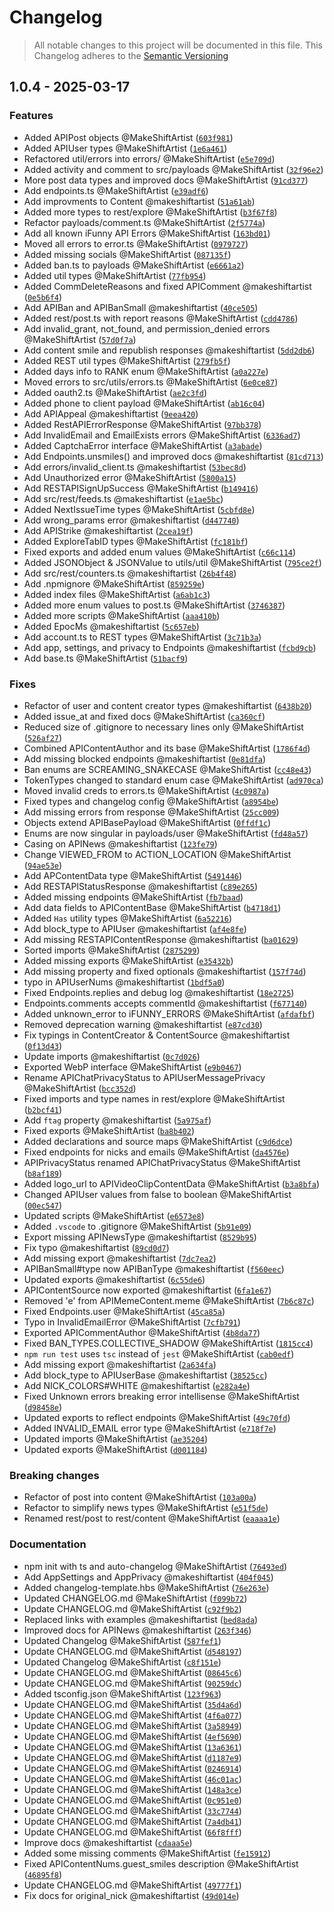 # Changelog
> All notable changes to this project will be documented in this file.
> This Changelog adheres to the [Semantic Versioning]("https://semver.org/")

## 1.0.4 - 2025-03-17

### Features

*  Added APIPost objects @MakeShiftArtist ([`603f981`](https://github.com/MakeShiftArtist/ifunny-api-types/commit/603f98138768076464901573fff5317b357b5671))
*  Added APIUser types @MakeShiftArtist ([`1e6a461`](https://github.com/MakeShiftArtist/ifunny-api-types/commit/1e6a461099e565ef02733c61d3dd513ca920171c))
*  Refactored util/errors into errors/ @MakeShiftArtist ([`e5e709d`](https://github.com/MakeShiftArtist/ifunny-api-types/commit/e5e709d3b6880ee8817a95314d2e3668497634c8))
*  Added activity and comment to src/payloads @MakeShiftArtist ([`32f96e2`](https://github.com/MakeShiftArtist/ifunny-api-types/commit/32f96e21817e0ac08800fd5532d3bbf8bb3bca24))
*  More post data types and improved docs @MakeShiftArtist ([`91cd377`](https://github.com/MakeShiftArtist/ifunny-api-types/commit/91cd37791c0218c5267dcf4a7ecb55875fa19f19))
*  Add endpoints.ts @MakeShiftArtist ([`e39adf6`](https://github.com/MakeShiftArtist/ifunny-api-types/commit/e39adf6adde6699dd0630dbfaaae960ba939177d))
*  Add improvments to Content @makeshiftartist ([`51a61ab`](https://github.com/MakeShiftArtist/ifunny-api-types/commit/51a61ab11dec01d07328c5ce14e94e0c49986a8e))
*  Added more types to rest/explore @MakeShiftArtist ([`b3f67f8`](https://github.com/MakeShiftArtist/ifunny-api-types/commit/b3f67f815846b958dd5f9ddc0f8dc815e47f23a5))
*  Refactor payloads/comment.ts @MakeShiftArtist ([`2f5774a`](https://github.com/MakeShiftArtist/ifunny-api-types/commit/2f5774a111d2de94cc1c1b661568dd0f0bfffd6f))
*  Add all known iFunny API Errors @MakeShiftArtist ([`163bd01`](https://github.com/MakeShiftArtist/ifunny-api-types/commit/163bd0106ffb7c89a8e599ef62f31f3ab47f4ba6))
*  Moved all errors to error.ts @MakeShiftArtist ([`0979727`](https://github.com/MakeShiftArtist/ifunny-api-types/commit/0979727e8f7161b29eff3c6f21f3b9640a7ced1e))
*  Added missing socials @MakeShiftArtist ([`087135f`](https://github.com/MakeShiftArtist/ifunny-api-types/commit/087135f4b7952b1406707f06d653b3a81cbf4c06))
*  Added ban.ts to payloads @MakeShiftArtist ([`e6661a2`](https://github.com/MakeShiftArtist/ifunny-api-types/commit/e6661a29c4c672e8c1ac3df6d260ab031e67bc17))
*  Added util types @MakeShiftArtist ([`77fb954`](https://github.com/MakeShiftArtist/ifunny-api-types/commit/77fb95449d748a9c3962bf03ad5dff303f247c51))
*  Added CommDeleteReasons and fixed APIComment @makeshiftartist ([`0e5b6f4`](https://github.com/MakeShiftArtist/ifunny-api-types/commit/0e5b6f4b43df9474a5cb5b4a2e40d5415a9024bc))
*  Add APIBan and APIBanSmall @makeshiftartist ([`40ce505`](https://github.com/MakeShiftArtist/ifunny-api-types/commit/40ce5057c98bb67cffc288d0ff828a8b26a61485))
*  Added rest/post.ts with report reasons @MakeShiftArtist ([`cdd4786`](https://github.com/MakeShiftArtist/ifunny-api-types/commit/cdd4786acb762529f58e877ae6ae4d75fb8f5749))
*  Add invalid_grant, not_found, and permission_denied errors @MakeShiftArtist ([`57d0f7a`](https://github.com/MakeShiftArtist/ifunny-api-types/commit/57d0f7a89af5eef0a26af395e920ddfd994e0b63))
*  Add content smile and republish responses @makeshiftartist ([`5dd2db6`](https://github.com/MakeShiftArtist/ifunny-api-types/commit/5dd2db619ee184dca34366d864b48af91317bf00))
*  Added REST util types @MakeShiftArtist ([`279fb5f`](https://github.com/MakeShiftArtist/ifunny-api-types/commit/279fb5f9e11bd0bfe6e04de56ea3a643939adb9d))
*  Added days info to RANK enum @MakeShiftArtist ([`a0a227e`](https://github.com/MakeShiftArtist/ifunny-api-types/commit/a0a227e2d8fff7310da3dd122d356973ae10517a))
*  Moved errors to src/utils/errors.ts @MakeShiftArtist ([`6e0ce87`](https://github.com/MakeShiftArtist/ifunny-api-types/commit/6e0ce87f9bd8ecfab37fd3a07a883e2a2499c65d))
*  Added oauth2.ts @MakeShiftArtist ([`ae2c3fd`](https://github.com/MakeShiftArtist/ifunny-api-types/commit/ae2c3fda42eb453eda6be66b1d3a0e074faa2ae0))
*  Added phone to client payload @MakeShiftArtist ([`ab16c04`](https://github.com/MakeShiftArtist/ifunny-api-types/commit/ab16c04a01d604bafbfbbc9dc568235c1ecdf825))
*  Add APIAppeal @makeshiftartist ([`9eea420`](https://github.com/MakeShiftArtist/ifunny-api-types/commit/9eea420afb4b63e4bdd77481a882e4622c8e67c0))
*  Added RestAPIErrorResponse @MakeShiftArtist ([`97bb378`](https://github.com/MakeShiftArtist/ifunny-api-types/commit/97bb378e858fce07ffcc0414d54179a92429a67e))
*  Add InvalidEmail and EmailExists errors @MakeShiftArtist ([`6336ad7`](https://github.com/MakeShiftArtist/ifunny-api-types/commit/6336ad739d3589a2d22740919a6ba1b16e505742))
*  Added CaptchaError interface @MakeShiftArtist ([`a3abade`](https://github.com/MakeShiftArtist/ifunny-api-types/commit/a3abadeb749fc7ce05abd63ab7045e44b0672820))
*  Add Endpoints.unsmiles() and improved docs @makeshiftartist ([`81cd713`](https://github.com/MakeShiftArtist/ifunny-api-types/commit/81cd7138a820a6742d0b9597503a32eb11247583))
*  Add errors/invalid_client.ts @makeshiftartist ([`53bec8d`](https://github.com/MakeShiftArtist/ifunny-api-types/commit/53bec8d76097e0a5e6a5adfc2305383eff7e3a4a))
*  Add Unauthorized error @MakeShiftArtist ([`5800a15`](https://github.com/MakeShiftArtist/ifunny-api-types/commit/5800a154371b354caa3559a074c34612e4adfc60))
*  Add RESTAPISignUpSuccess @MakeShiftArtist ([`b149416`](https://github.com/MakeShiftArtist/ifunny-api-types/commit/b14941614a9681a986e631a43646dd2cc91c4caf))
*  Add src/rest/feeds.ts @makeshiftartist ([`e1ae5bc`](https://github.com/MakeShiftArtist/ifunny-api-types/commit/e1ae5bcb624e0315cefe098ae6e7904f58b79f18))
*  Added NextIssueTime types @MakeShiftArtist ([`5cbfd8e`](https://github.com/MakeShiftArtist/ifunny-api-types/commit/5cbfd8ec2dcc5becb0a1592e0e17b83acb8eed38))
*  Add wrong_params error @makeshiftartist ([`d447740`](https://github.com/MakeShiftArtist/ifunny-api-types/commit/d447740a48fac8d88adbdf4d989f6bf8297f9abd))
*  Add APIStrike @makeshiftartist ([`2cea19f`](https://github.com/MakeShiftArtist/ifunny-api-types/commit/2cea19fa5a9dffd9975598b79748a233d8d986a3))
*  Added ExploreTabID types @MakeShiftArtist ([`fc181bf`](https://github.com/MakeShiftArtist/ifunny-api-types/commit/fc181bf3793974b539c074d2edbc57c28ebf7b2c))
*  Fixed exports and added enum values @MakeShiftArtist ([`c66c114`](https://github.com/MakeShiftArtist/ifunny-api-types/commit/c66c114932808ab37a19a70b021c813a1f1ca384))
*  Added JSONObject & JSONValue to utils/util @MakeShiftArtist ([`795ce2f`](https://github.com/MakeShiftArtist/ifunny-api-types/commit/795ce2f60d903aeefbf6ba43eee363d1bbc167f7))
*  Add src/rest/counters.ts @makeshiftartist ([`26b4f48`](https://github.com/MakeShiftArtist/ifunny-api-types/commit/26b4f481a7ca9a2521d0df649d08dfa214338925))
*  Add .npmignore @MakeShiftArtist ([`859259e`](https://github.com/MakeShiftArtist/ifunny-api-types/commit/859259e69fd9e1336f394a30b33232545cb9f45c))
*  Added index files @MakeShiftArtist ([`a6ab1c3`](https://github.com/MakeShiftArtist/ifunny-api-types/commit/a6ab1c3136ead313a30720b11c9cdcb369ff8480))
*  Added more enum values to post.ts @MakeShiftArtist ([`3746387`](https://github.com/MakeShiftArtist/ifunny-api-types/commit/374638750f5fc8e3d7fe24a218034257e0553215))
*  Added more scripts @MakeShiftArtist ([`aaa410b`](https://github.com/MakeShiftArtist/ifunny-api-types/commit/aaa410b8ece3fcc7d01a457d1c34a32bbd5b93e9))
*  Added EpocMs @makeshiftartist ([`5c657eb`](https://github.com/MakeShiftArtist/ifunny-api-types/commit/5c657ebaa11c2c471d73ca3ee0f6efc7b4c2963c))
*  Add account.ts to REST types @MakeShiftArtist ([`3c71b3a`](https://github.com/MakeShiftArtist/ifunny-api-types/commit/3c71b3a9f036c54dc236a3b6d2b794fb7308f621))
*  Add app, settings, and privacy to Endpoints @makeshiftartist ([`fcbd9cb`](https://github.com/MakeShiftArtist/ifunny-api-types/commit/fcbd9cb4c1f44a010db081393507eb502b1d20b6))
*  Add base.ts @MakeShiftArtist ([`51bacf9`](https://github.com/MakeShiftArtist/ifunny-api-types/commit/51bacf96bc2284109aaf8261a08119be11a810b8))

### Fixes

*  Refactor of user and content creator types @makeshiftartist ([`6438b20`](https://github.com/MakeShiftArtist/ifunny-api-types/commit/6438b205f4cafb09430eea306e5e71cfb42b66b2))
*  Added issue_at and fixed docs @MakeShiftArtist ([`ca360cf`](https://github.com/MakeShiftArtist/ifunny-api-types/commit/ca360cf4865c80c31043d96b44230ab490204e2e))
*  Reduced size of .gitignore to necessary lines only @MakeShiftArtist ([`526af27`](https://github.com/MakeShiftArtist/ifunny-api-types/commit/526af2772167fb583dec8be28c48cedc9c4edc7b))
*  Combined APIContentAuthor and its base @MakeShiftArtist ([`1786f4d`](https://github.com/MakeShiftArtist/ifunny-api-types/commit/1786f4d769e9f4ecbe38a2320f9cd30772a7a9f4))
*  Add missing blocked endpoints @makeshiftartist ([`0e81dfa`](https://github.com/MakeShiftArtist/ifunny-api-types/commit/0e81dfa52c865ac453c3f3b09d547e82938b40c2))
*  Ban enums are SCREAMING_SNAKECASE @MakeShiftArtist ([`cc48e43`](https://github.com/MakeShiftArtist/ifunny-api-types/commit/cc48e43da04de230aeda4f2852407eb04ea07bc7))
*  TokenTypes changed to standard enum case @MakeShiftArtist ([`ad970ca`](https://github.com/MakeShiftArtist/ifunny-api-types/commit/ad970ca06524234a1a47428b1bf5ed314dee64e7))
*  Moved invalid creds to errors.ts @MakeShiftArtist ([`4c0987a`](https://github.com/MakeShiftArtist/ifunny-api-types/commit/4c0987a1b1157672d1ffa155ef4f2f1ce8dcbc43))
*  Fixed types and changelog config @MakeShiftArtist ([`a8954be`](https://github.com/MakeShiftArtist/ifunny-api-types/commit/a8954be85502ea8b2294199e1a6ba7c6ff9b3437))
*  Add missing errors from response @MakeShiftArtist ([`25cc009`](https://github.com/MakeShiftArtist/ifunny-api-types/commit/25cc009181cce2f7e15285022c7927d098838019))
*  Objects extend APIBasePayload @MakeShiftArtist ([`0ffdf1c`](https://github.com/MakeShiftArtist/ifunny-api-types/commit/0ffdf1c6bdc01c28b75b4e40fc1cd312198aca72))
*  Enums are now singular in payloads/user @MakeShiftArtist ([`fd48a57`](https://github.com/MakeShiftArtist/ifunny-api-types/commit/fd48a57a103f0c2f644972712b8363a556ca8358))
*  Casing on APINews @makeshiftartist ([`123fe79`](https://github.com/MakeShiftArtist/ifunny-api-types/commit/123fe7974994ffadf86310be886b4161bf99c229))
*  Change VIEWED_FROM to ACTION_LOCATION @MakeShiftArtist ([`94ae53e`](https://github.com/MakeShiftArtist/ifunny-api-types/commit/94ae53ebc57a20a8bfc9d1dd3cecac4401f0e843))
*  Add APContentData type @MakeShiftArtist ([`5491446`](https://github.com/MakeShiftArtist/ifunny-api-types/commit/549144689d9a8c4d6ea5c3f5ae8e8ae1f25ee298))
*  Add RESTAPIStatusResponse @makeshiftartist ([`c89e265`](https://github.com/MakeShiftArtist/ifunny-api-types/commit/c89e265fb40bd2ed0349b4a5a7f8859f6a84c18d))
*  Added missing endpoints @MakeShiftArtist ([`fb7baad`](https://github.com/MakeShiftArtist/ifunny-api-types/commit/fb7baad0c5d95a549dadfc62cde8c0459b4dcc20))
*  Add data fields to APIContentBase @MakeShiftArtist ([`b4718d1`](https://github.com/MakeShiftArtist/ifunny-api-types/commit/b4718d11887b6f183bda84a9bb5e9c9f934aeced))
*  Added `Has` utility types @MakeShiftArtist ([`6a52216`](https://github.com/MakeShiftArtist/ifunny-api-types/commit/6a52216451e4b2f69ad1e43bdcd7084c59424a37))
*  Add block_type to APIUser @makeshiftartist ([`af4e8fe`](https://github.com/MakeShiftArtist/ifunny-api-types/commit/af4e8fe52b2948eee4aed28e323be1e2cb5e626e))
*  Add missing RESTAPIContentResponse @makeshiftartist ([`ba01629`](https://github.com/MakeShiftArtist/ifunny-api-types/commit/ba01629ecb87e143d174cf88e6dbd869538e40c0))
*  Sorted imports @MakeShiftArtist ([`2875299`](https://github.com/MakeShiftArtist/ifunny-api-types/commit/287529902c87135d681605614055a2482f8b56fe))
*  Added missing exports @MakeShiftArtist ([`e35432b`](https://github.com/MakeShiftArtist/ifunny-api-types/commit/e35432b17b6160cd142f0735a8661bc1bdf1966e))
*  Add missing property and fixed optionals @makeshiftartist ([`157f74d`](https://github.com/MakeShiftArtist/ifunny-api-types/commit/157f74d98ae3989382c9c39bf9ad009f376e0ca3))
*  typo in APIUserNums @makeshiftartist ([`1bdf5a0`](https://github.com/MakeShiftArtist/ifunny-api-types/commit/1bdf5a0f83759bebf32be9a06d50a0ecc92d5eb2))
*  Fixed Endpoints.replies and debug log @makeshiftartist ([`18e2725`](https://github.com/MakeShiftArtist/ifunny-api-types/commit/18e27253043f46be45156d79e489019b22802704))
*  Endpoints.comments accepts commentId @makeshiftartist ([`f677140`](https://github.com/MakeShiftArtist/ifunny-api-types/commit/f6771404bf1d596da28201f39b23670a29b395b1))
*  Added unknown_error to iFUNNY_ERRORS @MakeShiftArtist ([`afdafbf`](https://github.com/MakeShiftArtist/ifunny-api-types/commit/afdafbf86640f712080088538e05a38090908845))
*  Removed deprecation warning @makeshiftartist ([`e87cd30`](https://github.com/MakeShiftArtist/ifunny-api-types/commit/e87cd30a3c9da9c843d9c28104895a59e1952d26))
*  Fix typings in ContentCreator & ContentSource @makeshiftartist ([`0f13d43`](https://github.com/MakeShiftArtist/ifunny-api-types/commit/0f13d43430289324514027b5779b264320a4ed10))
*  Update imports @makeshiftartist ([`0c7d026`](https://github.com/MakeShiftArtist/ifunny-api-types/commit/0c7d026030b9ff81826b74e9e70d1085463f8007))
*  Exported WebP interface @MakeShiftArtist ([`e9b0467`](https://github.com/MakeShiftArtist/ifunny-api-types/commit/e9b0467b96d1f8cf685c1442a899724cd3551701))
*  Rename APIChatPrivacyStatus to APIUserMessagePrivacy @MakeShiftArtist ([`bcc352d`](https://github.com/MakeShiftArtist/ifunny-api-types/commit/bcc352d00a099f48c597216bcad1aa71453ed5c7))
*  Fixed imports and type names in rest/explore @MakeShiftArtist ([`b2bcf41`](https://github.com/MakeShiftArtist/ifunny-api-types/commit/b2bcf41fb4659453fa2d32baad3c9b641ec5bb52))
*  Add `ftag` property @makeshiftartist ([`5a975af`](https://github.com/MakeShiftArtist/ifunny-api-types/commit/5a975afdf488b864d669528213df7214c5044d24))
*  Fixed exports @MakeShiftArtist ([`ba8b402`](https://github.com/MakeShiftArtist/ifunny-api-types/commit/ba8b402dc3141e944ea734187b0290135cd90155))
*  Added declarations and source maps @MakeShiftArtist ([`c9d6dce`](https://github.com/MakeShiftArtist/ifunny-api-types/commit/c9d6dce747193e0d6e62fd827a135c73982bd5d3))
*  Fixed endpoints for nicks and emails @MakeShiftArtist ([`da4576e`](https://github.com/MakeShiftArtist/ifunny-api-types/commit/da4576ee40a79f6377fe9ebae6ffb3a9b092ab69))
*  APIPrivacyStatus renamed APIChatPrivacyStatus @MakeShiftArtist ([`b8af189`](https://github.com/MakeShiftArtist/ifunny-api-types/commit/b8af189fa06bcdc075113fcdf552607018b51912))
*  Added logo_url to APIVideoClipContentData @MakeShiftArtist ([`b3a8bfa`](https://github.com/MakeShiftArtist/ifunny-api-types/commit/b3a8bfad1bf97a1322cd926cf00e08dea2b3ae85))
*  Changed APIUser values from false to boolean @MakeShiftArtist ([`00ec547`](https://github.com/MakeShiftArtist/ifunny-api-types/commit/00ec547e01ac77690027d508e2b78f309b0b5c26))
*  Updated scripts @MakeShiftArtist ([`e6573e8`](https://github.com/MakeShiftArtist/ifunny-api-types/commit/e6573e84cea7fa1c27ac5bed63fba04727583474))
*  Added `.vscode` to .gitignore @MakeShiftArtist ([`5b91e09`](https://github.com/MakeShiftArtist/ifunny-api-types/commit/5b91e09a53e9932b8df464e7fa78203b088ea318))
*  Export missing APINewsType @makeshiftartist ([`8529b95`](https://github.com/MakeShiftArtist/ifunny-api-types/commit/8529b95079f06350fd7d89eaa9ae66c74c9bfc09))
*  Fix typo @makeshiftartist ([`89cd0d7`](https://github.com/MakeShiftArtist/ifunny-api-types/commit/89cd0d7bb1bc7fe62f9bd8f735f66eabb7ba2f43))
*  Add missing export @makeshiftartist ([`7dc7ea2`](https://github.com/MakeShiftArtist/ifunny-api-types/commit/7dc7ea24ab3238972c6ff07ae4fe670654b15d6c))
*  APIBanSmall#type now APIBanType @makeshiftartist ([`f560eec`](https://github.com/MakeShiftArtist/ifunny-api-types/commit/f560eecf8e6b61ee20cda4cb0393448c98e38820))
*  Updated exports @makeshiftartist ([`6c55de6`](https://github.com/MakeShiftArtist/ifunny-api-types/commit/6c55de624c79cc4b9740cfe86a4a17b918276531))
*  APIContentSource now exported @makeshiftartist ([`6fa1e67`](https://github.com/MakeShiftArtist/ifunny-api-types/commit/6fa1e672d18737fc663d5f8cc03cbf6b22ede150))
*  Removed 'e' from APIMemeContent.meme @MakeShiftArtist ([`7b6c87c`](https://github.com/MakeShiftArtist/ifunny-api-types/commit/7b6c87c4ba5c4627048b12b400167128cf9b8670))
*  Fixed Endpoints.user @MakeShiftArtist ([`45ca85a`](https://github.com/MakeShiftArtist/ifunny-api-types/commit/45ca85a7e5f0b73724f0347a209ab7b05e60368a))
*  Typo in InvalidEmailError @MakeShiftArtist ([`7cfb791`](https://github.com/MakeShiftArtist/ifunny-api-types/commit/7cfb791cbbaa2e31f38f24f697bf35a16764ee5c))
*  Exported APICommentAuthor @MakeShiftArtist ([`4b8da77`](https://github.com/MakeShiftArtist/ifunny-api-types/commit/4b8da772c05193de5255ad5c5590d265dd1f3f25))
*  Fixed BAN_TYPES.COLLECTIVE_SHADOW @MakeShiftArtist ([`1815cc4`](https://github.com/MakeShiftArtist/ifunny-api-types/commit/1815cc4957154ae00b4cf531bc68567cd32ff43e))
*  `npm run test` uses `tsc` instead of `jest` @MakeShiftArtist ([`cab0edf`](https://github.com/MakeShiftArtist/ifunny-api-types/commit/cab0edf3165e0050baca3eb0c6df157e88781ea3))
*  Add missing export @makeshiftartist ([`2a634fa`](https://github.com/MakeShiftArtist/ifunny-api-types/commit/2a634fa6795c86bf2b8b2ea46a19e2f71661e39b))
*  Add block_type to APIUserBase @makeshiftartist ([`38525cc`](https://github.com/MakeShiftArtist/ifunny-api-types/commit/38525cc4ac5aa928050d7eb7fd92ad97359968a0))
*  Add NICK_COLORS#WHITE @makeshiftartist ([`e282a4e`](https://github.com/MakeShiftArtist/ifunny-api-types/commit/e282a4e098d687934ab80a3d16e92bc3434131f2))
*  Fixed Unknown errors breaking error intellisense @MakeShiftArtist ([`d98458e`](https://github.com/MakeShiftArtist/ifunny-api-types/commit/d98458e111a336ea4e942d3ee6dc19fcccd517b6))
*  Updated exports to reflect endpoints @MakeShiftArtist ([`49c70fd`](https://github.com/MakeShiftArtist/ifunny-api-types/commit/49c70fd9604e1561cd372c98dc6f3171fb945e1c))
*  Added INVALID_EMAIL error type @MakeShiftArtist ([`e718f7e`](https://github.com/MakeShiftArtist/ifunny-api-types/commit/e718f7ec765e3ee3c3c4107aecca4295408f8367))
*  Updated imports @MakeShiftArtist ([`ae35204`](https://github.com/MakeShiftArtist/ifunny-api-types/commit/ae35204acad333b788ee94ffbe0da72101e49db8))
*  Updated exports @MakeShiftArtist ([`d001184`](https://github.com/MakeShiftArtist/ifunny-api-types/commit/d0011848b9f2200c06b2f5ae6159f69a7a52a46c))

### Breaking changes

*  Refactor of post into content @MakeShiftArtist ([`103a00a`](https://github.com/MakeShiftArtist/ifunny-api-types/commit/103a00a649a17acda5b78854589c1f275a304556))
*  Refactor to simplify news types @MakeShiftArtist ([`e51f5de`](https://github.com/MakeShiftArtist/ifunny-api-types/commit/e51f5de16ae5a61c61f669af3738560377368569))
*  Renamed rest/post to rest/content @MakeShiftArtist ([`eaaaa1e`](https://github.com/MakeShiftArtist/ifunny-api-types/commit/eaaaa1ea4fea1788e40e7864462db949d24c8fc4))

### Documentation

*  npm init with ts and auto-changelog @MakeShiftArtist ([`76493ed`](https://github.com/MakeShiftArtist/ifunny-api-types/commit/76493ed66cd7f65ba4f3b74c860417c343dd6d7f))
*  Add AppSettings and AppPrivacy @makeshiftartist ([`404f045`](https://github.com/MakeShiftArtist/ifunny-api-types/commit/404f045e458f8a289c70adb78edae6019b68870f))
*  Added changelog-template.hbs @MakeShiftArtist ([`76e263e`](https://github.com/MakeShiftArtist/ifunny-api-types/commit/76e263e2478e79cdd95b0a5a20e52810ef28af62))
*  Updated CHANGELOG.md @MakeShiftArtist ([`f099b72`](https://github.com/MakeShiftArtist/ifunny-api-types/commit/f099b722519c3f7af9467b8368e269c44a8b862f))
*  Update CHANGELOG.md @MakeShiftArtist ([`c92f9b2`](https://github.com/MakeShiftArtist/ifunny-api-types/commit/c92f9b24a3fb3b288f8b3967ba76eb2b179c7266))
*  Replaced links with examples @makeshiftartist ([`bed8ada`](https://github.com/MakeShiftArtist/ifunny-api-types/commit/bed8ada3425214afffa0b0dfa62cda999c56919a))
*  Improved docs for APINews @makeshiftartist ([`263f346`](https://github.com/MakeShiftArtist/ifunny-api-types/commit/263f3468b07758e5b7503465822b41463392768d))
*  Updated Changelog @MakeShiftArtist ([`587fef1`](https://github.com/MakeShiftArtist/ifunny-api-types/commit/587fef10b6cdef191d5f81f35a28a657ea70d7c0))
*  Update CHANGELOG.md @MakeShiftArtist ([`d548197`](https://github.com/MakeShiftArtist/ifunny-api-types/commit/d548197dfe9e6c19b9bbf53954251fb052175209))
*  Updated Changelog @MakeShiftArtist ([`c8f151e`](https://github.com/MakeShiftArtist/ifunny-api-types/commit/c8f151e1cd66f3c99413c4b738ebd1ab72fe114f))
*  Update CHANGELOG.md @MakeShiftArtist ([`08645c6`](https://github.com/MakeShiftArtist/ifunny-api-types/commit/08645c6233c070d948c910e7a746ba3fd209142d))
*  Update CHANGELOG.md @MakeShiftArtist ([`90259dc`](https://github.com/MakeShiftArtist/ifunny-api-types/commit/90259dce42ba9a38b3a5da038c78241244251bc3))
*  Added tsconfig.json @MakeShiftArtist ([`123f963`](https://github.com/MakeShiftArtist/ifunny-api-types/commit/123f9638839308d96264922df3a9692ef6ad7073))
*  Update CHANGELOG.md @MakeShiftArtist ([`35d4a6d`](https://github.com/MakeShiftArtist/ifunny-api-types/commit/35d4a6dba29fdbfdaaeee74c320ddc14152c4da4))
*  Update CHANGELOG.md @MakeShiftArtist ([`4f6a077`](https://github.com/MakeShiftArtist/ifunny-api-types/commit/4f6a0775138f43799f5c1fdab5049dc7e339082a))
*  Update CHANGELOG.md @MakeShiftArtist ([`3a58949`](https://github.com/MakeShiftArtist/ifunny-api-types/commit/3a589494c5a9a8853cc8c46604f465f3b887bf54))
*  Update CHANGELOG.md @MakeShiftArtist ([`4ef5690`](https://github.com/MakeShiftArtist/ifunny-api-types/commit/4ef56906067a61045cd21b1287f7bba589d1a0fb))
*  Update CHANGELOG.md @MakeShiftArtist ([`13a6361`](https://github.com/MakeShiftArtist/ifunny-api-types/commit/13a63613724d515986b87a746b674fd5d2446d9b))
*  Update CHANGELOG.md @MakeShiftArtist ([`d1187e9`](https://github.com/MakeShiftArtist/ifunny-api-types/commit/d1187e9c203d26129e2ac8a4a4991a87fff4c878))
*  Update CHANGELOG.md @MakeShiftArtist ([`0246914`](https://github.com/MakeShiftArtist/ifunny-api-types/commit/0246914da617ef0022d6914ecba4671e79b63027))
*  Update CHANGELOG.md @MakeShiftArtist ([`46c01ac`](https://github.com/MakeShiftArtist/ifunny-api-types/commit/46c01ac17f9dc6ae695b0a090c95f184b3b5d5fa))
*  Update CHANGELOG.md @MakeShiftArtist ([`148a3ce`](https://github.com/MakeShiftArtist/ifunny-api-types/commit/148a3cecdae9ca913fb3325d6899770e5c2afe72))
*  Update CHANGELOG.md @MakeShiftArtist ([`0c951e0`](https://github.com/MakeShiftArtist/ifunny-api-types/commit/0c951e00d2a3a6dd893cec8c1e266263f780e033))
*  Update CHANGELOG.md @MakeShiftArtist ([`33c7744`](https://github.com/MakeShiftArtist/ifunny-api-types/commit/33c774469a28f5577a4bda227b35d49e4df00288))
*  Update CHANGELOG.md @MakeShiftArtist ([`7a4db41`](https://github.com/MakeShiftArtist/ifunny-api-types/commit/7a4db4111d61da4ffc86af065cacae7a2a87f657))
*  Update CHANGELOG.md @MakeShiftArtist ([`66f8fff`](https://github.com/MakeShiftArtist/ifunny-api-types/commit/66f8fffe489018cf89a701cec4dde28b3356c0c1))
*  Improve docs @makeshiftartist ([`cdaaa5e`](https://github.com/MakeShiftArtist/ifunny-api-types/commit/cdaaa5e27ddc9df91faf5308392bbe234bc2dd1c))
*  Added some missing comments @MakeShiftArtist ([`fe15912`](https://github.com/MakeShiftArtist/ifunny-api-types/commit/fe15912e8fe8553b97f98343ac9f624477445e2c))
*  Fixed APIContentNums.guest_smiles description @MakeShiftArtist ([`46895f8`](https://github.com/MakeShiftArtist/ifunny-api-types/commit/46895f8b40f75e49473aaf0f98b6164b6cc7585b))
*  Update CHANGELOG.md @MakeShiftArtist ([`49777f1`](https://github.com/MakeShiftArtist/ifunny-api-types/commit/49777f15eabd57a2bf94783fabab25f5fecd3200))
*  Fix docs for original_nick @makeshiftartist ([`49d014e`](https://github.com/MakeShiftArtist/ifunny-api-types/commit/49d014e957ef1f4c447181b78e51921bdbfc37e3))
